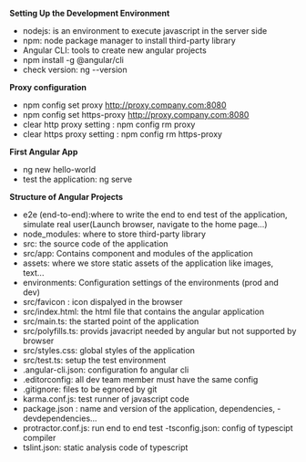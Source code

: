 **Setting Up the Development Environment**   
- nodejs: is an environment to execute javascript in the server side   
- npm: node package manager to install third-party library  
- Angular CLI: tools to create new angular projects   
- npm install -g @angular/cli  
- check version: ng --version  

**Proxy configuration**
- npm config set proxy http://proxy.company.com:8080
- npm config set https-proxy http://proxy.company.com:8080  
- clear http proxy setting : npm config rm proxy
- clear https proxy setting : npm config rm https-proxy  

**First Angular App**   
- ng new hello-world
- test the application: ng serve

**Structure of Angular Projects**   
- e2e (end-to-end):where to write the end to end test of the application, simulate real user(Launch browser, navigate to the home page…)  
- node_modules: where to store third-party library  
- src: the source code of the application 
- src/app: Contains component and modules of the application  
- assets: where we store static assets of the application like images, text...  
-  environments:  Configuration settings of the environments (prod and dev)
- src/favicon : icon dispalyed in the browser
- src/index.html: the html file that contains the angular application
- src/main.ts: the started point of the application 
- src/polyfills.ts: provids javacript needed by angular but not supported by browser
- src/styles.css: global styles of the application 
- src/test.ts: setup the test environment 
- .angular-cli.json: configuration fo angular cli
- .editorconfig: all dev team member must have the same config
- .gitignore: files to be egnored by git
- karma.conf.js: test runner of javascript code 
- package.json : name and version of the application, dependencies, - devdependencies...
- protractor.conf.js: run end to end test
-tsconfig.json: config of typescipt compiler 
- tslint.json: static analysis code of typescript 

